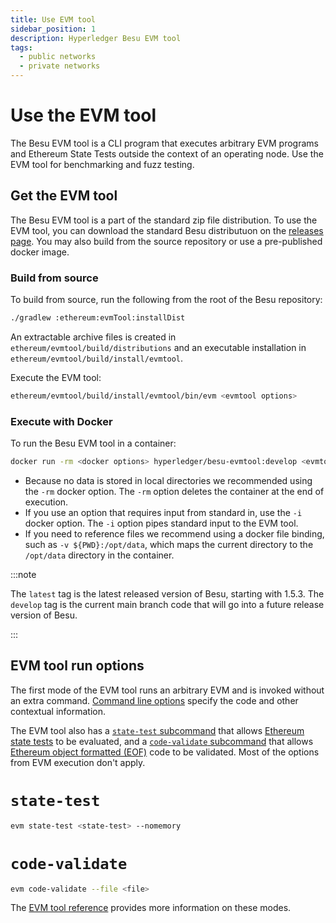 ```yaml
---
title: Use EVM tool
sidebar_position: 1
description: Hyperledger Besu EVM tool
tags:
  - public networks
  - private networks
---
```


# Use the EVM tool

The Besu EVM tool is a CLI program that executes arbitrary EVM programs and Ethereum State Tests outside the context of an operating node. Use the EVM tool for benchmarking and fuzz testing.

## Get the EVM tool

The Besu EVM tool is a part of the standard zip file distribution. To use the EVM tool, you can download the standard Besu distributuon on the [releases page](https://github.com/hyperledger/besu/releases). You may also build from the source repository or use a pre-published docker image.

### Build from source

To build from source, run the following from the root of the Besu repository:

```bash
./gradlew :ethereum:evmTool:installDist
```

An extractable archive files is created in `ethereum/evmtool/build/distributions` and an executable installation in `ethereum/evmtool/build/install/evmtool`.

Execute the EVM tool:

```bash
ethereum/evmtool/build/install/evmtool/bin/evm <evmtool options>
```

### Execute with Docker

To run the Besu EVM tool in a container:

```bash
docker run -rm <docker options> hyperledger/besu-evmtool:develop <evmtool options>
```

- Because no data is stored in local directories we recommended using the `-rm` docker option. The `-rm` option deletes the container at the end of execution.
- If you use an option that requires input from standard in, use the `-i` docker option. The `-i` option pipes standard input to the EVM tool.
- If you need to reference files we recommend using a docker file binding, such as `-v ${PWD}:/opt/data`, which maps the current directory to the `/opt/data` directory in the container.

:::note

The `latest` tag is the latest released version of Besu, starting with 1.5.3. The `develop` tag is the current main branch code that will go into a future release version of Besu.

:::

## EVM tool run options

The first mode of the EVM tool runs an arbitrary EVM and is invoked without an extra command. [Command line options](../../reference/evm-tool.md) specify the code and other contextual information.

The EVM tool also has a [`state-test` subcommand](../../reference/evm-tool.md#state-test-options) that allows [Ethereum state tests](https://github.com/ethereum/tests/tree/develop/GeneralStateTests) to be evaluated, and a [`code-validate` subcommand](../../reference/evm-tool.md#eof-code-validation) that allows [Ethereum object formatted (EOF)](https://eips.ethereum.org/EIPS/eip-3540) code to be validated. Most of the options from EVM execution don't apply.

<!--tabs-->

# `state-test`

```bash
evm state-test <state-test> --nomemory
```

# `code-validate`

```bash
evm code-validate --file <file>
```

<!--/tabs-->

The [EVM tool reference](../../reference/evm-tool.md) provides more information on these modes.
